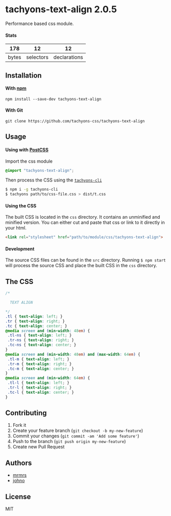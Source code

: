 # tachyons-text-align 2.0.5

Performance based css module.

#### Stats

178 | 12 | 12
---|---|---
bytes | selectors | declarations

## Installation

#### With [npm](https://npmjs.com)

```
npm install --save-dev tachyons-text-align
```

#### With Git

```
git clone https://github.com/tachyons-css/tachyons-text-align
```

## Usage

#### Using with [PostCSS](https://github.com/postcss/postcss)

Import the css module

```css
@import "tachyons-text-align";
```

Then process the CSS using the [`tachyons-cli`](https://github.com/tachyons-css/tachyons-cli)

```sh
$ npm i -g tachyons-cli
$ tachyons path/to/css-file.css > dist/t.css
```

#### Using the CSS

The built CSS is located in the `css` directory. It contains an unminified and minified version.
You can either cut and paste that css or link to it directly in your html.

```html
<link rel="stylesheet" href="path/to/module/css/tachyons-text-align">
```

#### Development

The source CSS files can be found in the `src` directory.
Running `$ npm start` will process the source CSS and place the built CSS in the `css` directory.

## The CSS

```css
/*

  TEXT ALIGN

*/
.tl { text-align: left; }
.tr { text-align: right; }
.tc { text-align: center; }
@media screen and (min-width: 48em) {
 .tl-ns { text-align: left; }
 .tr-ns { text-align: right; }
 .tc-ns { text-align: center; }
}
@media screen and (min-width: 48em) and (max-width: 64em) {
 .tl-m { text-align: left; }
 .tr-m { text-align: right; }
 .tc-m { text-align: center; }
}
@media screen and (min-width: 64em) {
 .tl-l { text-align: left; }
 .tr-l { text-align: right; }
 .tc-l { text-align: center; }
}
```

## Contributing

1. Fork it
2. Create your feature branch (`git checkout -b my-new-feature`)
3. Commit your changes (`git commit -am 'Add some feature'`)
4. Push to the branch (`git push origin my-new-feature`)
5. Create new Pull Request

## Authors

* [mrmrs](http://mrmrs.io)
* [johno](http://johnotander.com)

## License

MIT

